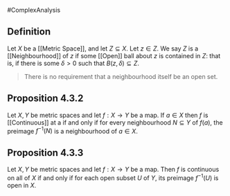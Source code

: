 #ComplexAnalysis 

## Definition
Let $X$ be a [[Metric Space]], and let $Z \subseteq X$. Let $z \in Z$. We say $Z$ is a [[Neighbourhood]] of $z$ if some [[Open]] ball about $z$ is contained in $Z$: that is, if there is some $\delta>0$ such that $B(z, \delta) \subseteq Z$.

> There is no requirement that a neighbourhood itself be an open set.

## Proposition 4.3.2
Let $X, Y$ be metric spaces and let $f: X \rightarrow Y$ be a map. If $a \in X$ then $f$ is [[Continuous]] at a if and only if for every neighbourhood $N \subseteq Y$ of $f(a)$, the preimage $f^{-1}(N)$ is a neighbourhood of $a \in X$.

## Proposition 4.3.3
Let $X, Y$ be metric spaces and let $f: X \rightarrow Y$ be a map. Then $f$ is continuous on all of $X$ if and only if for each open subset $U$ of $Y$, its preimage $f^{-1}(U)$ is open in $X$.
